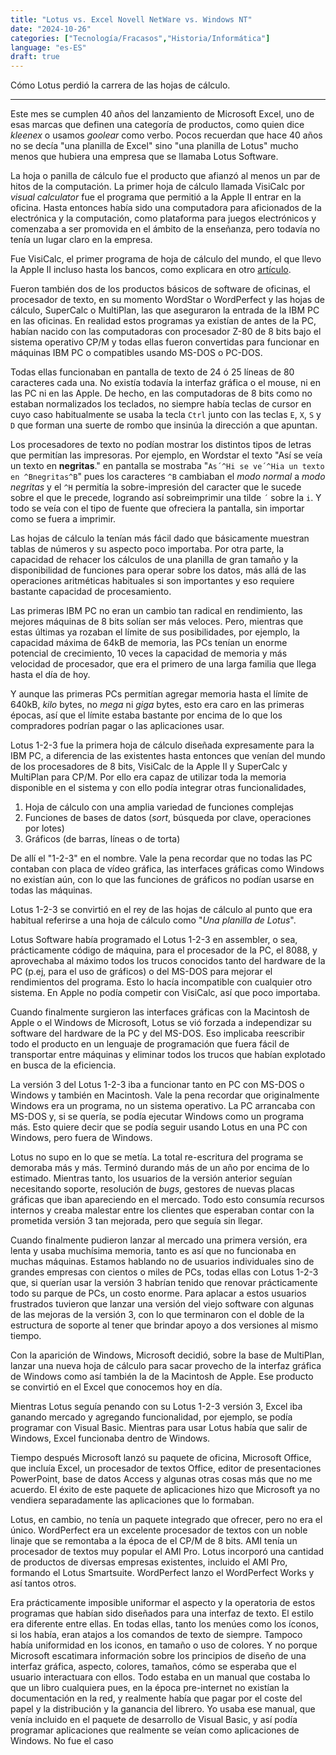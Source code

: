 ```yaml
---
title: "Lotus vs. Excel Novell NetWare vs. Windows NT"
date: "2024-10-26"
categories: ["Tecnología/Fracasos","Historia/Informática"]
language: "es-ES"
draft: true
---
```

Cómo Lotus perdió la carrera de las hojas de cálculo.

---
Este mes se cumplen 40 años del lanzamiento de Microsoft Excel, uno de esas marcas que definen una categoría de productos, como quien dice *kleenex* o usamos *goolear* como verbo.  Pocos recuerdan que hace 40 años no se decía "una planilla de Excel" sino "una planilla de Lotus" mucho menos que hubiera una empresa que se llamaba Lotus Software.

La hoja o panilla de cálculo fue el producto que afianzó al menos un par de hitos de la computación.  La primer hoja de cálculo llamada VisiCalc por *visual calculator* fue el programa que permitió a la Apple II entrar en la oficina.  Hasta entonces había sido una computadora para aficionados de la electrónica y la computación, como plataforma para juegos electrónicos y comenzaba a ser promovida en el ámbito de la enseñanza, pero todavía no tenía un lugar claro en la empresa.

Fue VisiCalc, el primer programa de hoja de cálculo del mundo, el que llevo la Apple II incluso hasta los bancos, como explicara en otro [artículo](2024/10/16/la-ibm-pc-y-la-ps2-en-la-argentina.html).

Fueron también dos de los productos básicos de software de oficinas, el procesador de texto, en su momento WordStar o WordPerfect y las hojas de cálculo, SuperCalc o MultiPlan, las que aseguraron la entrada de la IBM PC en las oficinas.  En realidad estos programas ya existían de antes de la PC, habían nacido con las computadoras con procesador Z-80 de 8 bits bajo el sistema operativo CP/M y todas ellas fueron convertidas para funcionar en máquinas IBM PC o compatibles usando MS-DOS o PC-DOS.

Todas ellas funcionaban en pantalla de texto de 24 ó 25 líneas de 80 caracteres cada una.  No existía todavía la interfaz gráfica o el mouse, ni en las PC ni en las Apple. De hecho, en las computadoras de 8 bits como no estaban normalizados los teclados, no siempre había teclas de cursor en cuyo caso habitualmente se usaba la tecla `Ctrl` junto con las teclas `E`, `X`, `S` y `D` que forman una suerte de rombo que insinúa la dirección a que apuntan.

Los procesadores de texto no podían mostrar los distintos tipos de letras que permitían las impresoras.  Por ejemplo, en Wordstar el texto "Así se veía un texto en **negritas**." en pantalla se mostraba "`As´^Hi se ve´^Hia un texto en ^Bnegritas^B`" pues los caracteres `^B` cambiaban el *modo normal* a *modo negritas* y el `^H` permitía la sobre-impresión del caracter que le sucede sobre el que le precede, logrando así sobreimprimir una tilde `´` sobre la `i`.  Y todo se veía con el tipo de fuente que ofreciera la pantalla, sin importar como se fuera a imprimir.

Las hojas de cálculo la tenían más fácil dado que básicamente muestran tablas de números y su aspecto poco importaba. Por otra parte, la capacidad de rehacer los cálculos de una planilla de gran tamaño y la disponibilidad de funciones para operar sobre los datos, más allá de las operaciones aritméticas habituales si son importantes y eso requiere bastante capacidad de procesamiento.

Las primeras IBM PC no eran un cambio tan radical en rendimiento, las mejores máquinas de 8 bits solían ser más veloces. Pero, mientras que estas últimas ya rozaban el límite de sus posibilidades, por ejemplo, la capacidad máxima de 64kB de memoria, las PCs tenían un enorme potencial de crecimiento, 10 veces la capacidad de memoria y más velocidad de procesador, que era el primero de una larga familia que llega hasta el día de hoy.

Y aunque las primeras PCs permitían agregar memoria hasta el límite de 640kB, *kilo* bytes, no *mega* ni *giga* bytes, esto era caro en las primeras épocas, así que el límite estaba bastante por encima de lo que los compradores podrían pagar o las aplicaciones usar.

Lotus 1-2-3 fue la primera hoja de cálculo diseñada expresamente para la IBM PC, a diferencia de las existentes hasta entonces que venían del mundo de los procesadores de 8 bits, VisiCalc de la Apple II y SuperCalc y MultiPlan para CP/M.  Por ello era capaz de utilizar toda la memoria disponible en el sistema y con ello podía integrar otras funcionalidades,

1. Hoja de cálculo con una amplia variedad de funciones complejas
2. Funciones de bases de datos (*sort*, búsqueda por clave, operaciones por lotes)
3. Gráficos (de barras, líneas o de torta)

De allí el "1-2-3" en el nombre. Vale la pena recordar que no todas las PC contaban con placa de vídeo gráfica, las interfaces gráficas como Windows no existían aún, con lo que las funciones de gráficos no podían usarse en todas las máquinas.  

Lotus 1-2-3 se convirtió en el rey de las hojas de cálculo al punto que era habitual referirse a una hoja de cálculo como "*Una planilla de Lotus*".

Lotus Software había programado el Lotus 1-2-3 en assembler, o sea, prácticamente código de máquina, para el procesador de la PC, el 8088, y aprovechaba al máximo todos los trucos conocidos tanto del hardware de la PC (p.ej, para el uso de gráficos) o del MS-DOS para mejorar el rendimientos del programa. Esto lo hacía incompatible con cualquier otro sistema.  En Apple no podía competir con VisiCalc, así que poco importaba.

Cuando finalmente surgieron las interfaces gráficas con la Macintosh de Apple o el Windows de Microsoft, Lotus se vió forzada a independizar su software del hardware de la PC y del MS-DOS. Eso implicaba reescribir todo el producto en un lenguaje de programación que fuera fácil de transportar entre máquinas y eliminar todos los trucos que habían explotado en busca de la eficiencia. 

La versión 3 del Lotus 1-2-3 iba a funcionar tanto en PC con MS-DOS o Windows y también en Macintosh.  Vale la pena recordar que originalmente Windows era un programa, no un sistema operativo.  La PC arrancaba con MS-DOS y, si se quería, se podía ejecutar Windows como un programa más.  Esto quiere decir que se podía seguir usando Lotus en una PC con Windows, pero fuera de Windows.

Lotus no supo en lo que se metía.  La total re-escritura del programa se demoraba más y más. Terminó durando más de un año por encima de lo estimado.  Mientras tanto, los usuarios de la versión anterior seguían necesitando soporte, resolución de *bugs*, gestores de nuevas placas gráficas que iban apareciendo en el mercado.  Todo esto consumía recursos internos y creaba malestar entre los clientes que esperaban contar con la prometida versión 3 tan mejorada, pero que seguía sin llegar.  

Cuando finalmente pudieron lanzar al mercado una primera versión, era lenta y usaba muchísima memoria, tanto es así que no funcionaba en muchas máquinas. Estamos hablando no de usuarios individuales sino de grandes empresas con cientos o miles de PCs, todas ellas con Lotus 1-2-3 que, si querían usar la versión 3 habrían tenido que renovar prácticamente todo su parque de PCs, un costo enorme. Para aplacar a estos usuarios frustrados tuvieron que lanzar una versión del viejo software con algunas de las mejoras de la versión 3, con lo que terminaron con el doble de la estructura de soporte al tener que brindar apoyo a dos versiones al mismo tiempo.

Con la aparición de Windows, Microsoft decidió, sobre la base de MultiPlan, lanzar una nueva hoja de cálculo para sacar provecho de la interfaz gráfica de Windows como así también la de la Macintosh de Apple.   Ese producto se convirtió en el Excel que conocemos hoy en día.   

Mientras Lotus seguía penando con su Lotus 1-2-3 versión 3, Excel iba ganando mercado y agregando funcionalidad, por ejemplo, se podía programar con Visual Basic. Mientras para usar Lotus había que salir de Windows, Excel funcionaba dentro de Windows. 

Tiempo después Microsoft lanzó su paquete de oficina, Microsoft Office, que incluía Excel, un procesador de textos Office, editor de presentaciones PowerPoint, base de datos Access y algunas otras cosas más que no me acuerdo.  El éxito de este paquete de aplicaciones hizo que Microsoft ya no vendiera separadamente las aplicaciones que lo formaban.  

Lotus, en cambio, no tenía un paquete integrado que ofrecer, pero no era el único.  WordPerfect era un excelente procesador de textos con un noble linaje que se remontaba a la época de el CP/M de 8 bits. AMI tenía un procesador de textos muy popular el AMI Pro.  Lotus incorporó una cantidad de productos de diversas empresas existentes, incluido el AMI Pro, formando el Lotus Smartsuite.  WordPerfect lanzo el WordPerfect Works y así tantos otros.

Era prácticamente imposible uniformar el aspecto y la operatoria de estos programas que habían sido diseñados para una interfaz de texto.  El estilo era diferente entre ellas.  En todas ellas, tanto los menúes como los íconos, si los había, eran atajos a los comandos de texto de siempre.  Tampoco había uniformidad en los iconos, en tamaño o uso de colores.   Y no porque Microsoft escatimara información sobre los principios de diseño de una interfaz gráfica, aspecto, colores, tamaños, cómo se esperaba que el usuario interactuara con ellos.  Todo estaba en un manual que costaba lo que un libro cualquiera pues, en la época pre-internet no existían la documentación en la red, y realmente había que pagar por el coste del papel y la distribución y la ganancia del librero.  Yo usaba ese manual, que venía incluido en el paquete de desarrollo de Visual Basic, y así podía programar aplicaciones que realmente se veían como aplicaciones de Windows.  No fue el caso 

